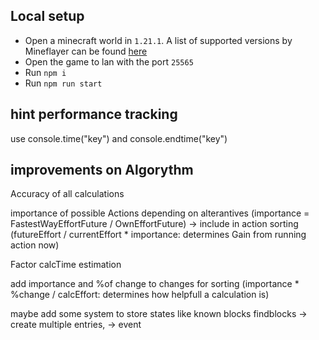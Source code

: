 ## Local setup

- Open a minecraft world in `1.21.1`. A list of supported versions by Mineflayer can be found [here](https://github.com/PrismarineJS/mineflayer/blob/master/lib/version.js#L1)
- Open the game to lan with the port `25565`
- Run `npm i`
- Run `npm run start`

## hint performance tracking
use console.time("key")
and console.endtime("key")

## improvements on Algorythm

Accuracy of all calculations

importance of possible Actions depending on alterantives (importance = FastestWayEffortFuture / OwnEffortFuture)
-> include in action sorting (futureEffort / currentEffort * importance: determines Gain from running action now)

Factor calcTime estimation

add importance and %of change to changes for sorting (importance * %change / calcEffort: determines how helpfull a calculation is)

maybe add some system to store states like known blocks findblocks -> create multiple entries, -> event 